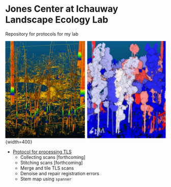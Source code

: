 # Jones Center at Ichauway Landscape Ecology Lab

Repository for protocols for my lab

![Tree segmentation with `spanner`](TLS_protocol/img/tree_seg_spanner.png){width=400}

* [Protocol for processing TLS ](TLS_protocol/TLS_protocol.md)
  * Collecting scans [forthcoming]
  * Stitching scans [forthcoming]
  * Merge and tile TLS scans
  * Denoise and repair registration errors
  * Stem map using `spanner`